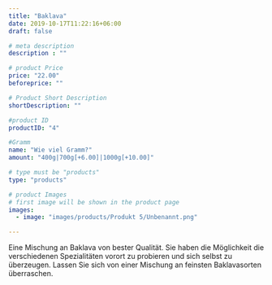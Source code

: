 ```yaml
---
title: "Baklava"
date: 2019-10-17T11:22:16+06:00
draft: false

# meta description
description : ""

# product Price
price: "22.00"
beforeprice: ""

# Product Short Description
shortDescription: ""

#product ID
productID: "4"

#Gramm
name: "Wie viel Gramm?"
amount: "400g|700g[+6.00]|1000g[+10.00]"

# type must be "products"
type: "products"

# product Images
# first image will be shown in the product page
images:
  - image: "images/products/Produkt 5/Unbenannt.png"

---
```


Eine Mischung an Baklava von bester Qualität. Sie haben die Möglichkeit die verschiedenen Spezialitäten vorort zu probieren und sich selbst zu überzeugen. Lassen Sie sich von einer Mischung an feinsten Baklavasorten überraschen.